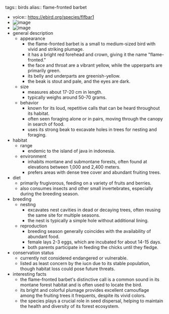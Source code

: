tags:: birds
alias:: flame-fronted barbet

- voice:: https://ebird.org/species/flfbar1
- ![image](https://ipfs.io/ipfs/QmRx5drZMx9DZLdozsgvsrWAQskHSnj2VebKMsRjkupa7N)
- ![image](https://ipfs.io/ipfs/Qman31a9XZ3i56arQgo6a9EfM6Sxo6PHz7Vbtn5Uyo963G)
- general description
	- appearance
		- the flame-fronted barbet is a small to medium-sized bird with vivid and striking plumage.
		- it has a bright red forehead and crown, giving it the name "flame-fronted."
		- the face and throat are a vibrant yellow, while the upperparts are primarily green.
		- its belly and underparts are greenish-yellow.
		- the beak is stout and pale, and the eyes are dark.
	- size
		- measures about 17-20 cm in length.
		- typically weighs around 50-70 grams.
	- behavior
		- known for its loud, repetitive calls that can be heard throughout its habitat.
		- often seen foraging alone or in pairs, moving through the canopy in search of food.
		- uses its strong beak to excavate holes in trees for nesting and foraging.
- habitat
	- range
		- endemic to the island of java in indonesia.
	- environment
		- inhabits montane and submontane forests, often found at elevations between 1,000 and 2,400 meters.
		- prefers areas with dense tree cover and abundant fruiting trees.
- diet
	- primarily frugivorous, feeding on a variety of fruits and berries.
	- also consumes insects and other small invertebrates, especially during the breeding season.
- breeding
	- nesting
		- excavates nest cavities in dead or decaying trees, often reusing the same site for multiple seasons.
		- the nest is typically a simple hole without additional lining.
	- reproduction
		- breeding season generally coincides with the availability of abundant food.
		- female lays 2-3 eggs, which are incubated for about 14-15 days.
		- both parents participate in feeding the chicks until they fledge.
- conservation status
	- currently not considered endangered or vulnerable.
	- listed as least concern by the iucn due to its stable population, though habitat loss could pose future threats.
- interesting facts
	- the flame-fronted barbet's distinctive call is a common sound in its montane forest habitat and is often used to locate the bird.
	- its bright and colorful plumage provides excellent camouflage among the fruiting trees it frequents, despite its vivid colors.
	- the species plays a crucial role in seed dispersal, helping to maintain the health and diversity of its forest ecosystem.
